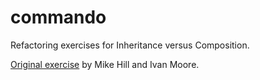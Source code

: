 commando
========

Refactoring exercises for Inheritance versus Composition.

[Original exercise](https://github.com/hillmlogica/commando) by Mike Hill and Ivan Moore.
